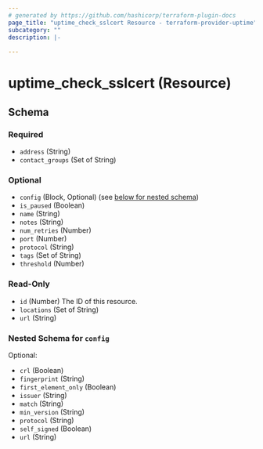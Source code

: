 ```yaml
---
# generated by https://github.com/hashicorp/terraform-plugin-docs
page_title: "uptime_check_sslcert Resource - terraform-provider-uptime"
subcategory: ""
description: |-
  
---
```


# uptime_check_sslcert (Resource)





<!-- schema generated by tfplugindocs -->
## Schema

### Required

- `address` (String)
- `contact_groups` (Set of String)

### Optional

- `config` (Block, Optional) (see [below for nested schema](#nestedblock--config))
- `is_paused` (Boolean)
- `name` (String)
- `notes` (String)
- `num_retries` (Number)
- `port` (Number)
- `protocol` (String)
- `tags` (Set of String)
- `threshold` (Number)

### Read-Only

- `id` (Number) The ID of this resource.
- `locations` (Set of String)
- `url` (String)

<a id="nestedblock--config"></a>
### Nested Schema for `config`

Optional:

- `crl` (Boolean)
- `fingerprint` (String)
- `first_element_only` (Boolean)
- `issuer` (String)
- `match` (String)
- `min_version` (String)
- `protocol` (String)
- `self_signed` (Boolean)
- `url` (String)


